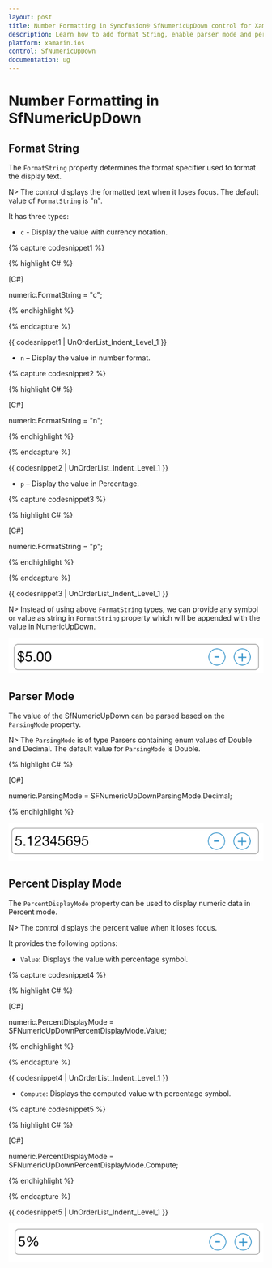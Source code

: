 ```yaml
---
layout: post
title: Number Formatting in Syncfusion® SfNumericUpDown control for Xamarin.iOS
description: Learn how to add format String, enable parser mode and percent display mode for SfNumericUpDown control.
platform: xamarin.ios
control: SfNumericUpDown
documentation: ug
---
```

# Number Formatting in SfNumericUpDown

## Format String

The `FormatString` property determines the format specifier used to format the display text.

N> The control displays the formatted text when it loses focus. The default value of `FormatString` is "n".

It has three types:

* `c` - Display the value with currency notation.

{% capture codesnippet1 %}
	
{% highlight C# %}

[C#]
	
numeric.FormatString = "c";
	 
{% endhighlight %}

{% endcapture %}

{{ codesnippet1 | UnOrderList_Indent_Level_1 }} 	

* `n` – Display the value in number format.

{% capture codesnippet2 %}
	
{% highlight C# %}

[C#]
	
numeric.FormatString = "n";
	 
{% endhighlight %}

{% endcapture %}

{{ codesnippet2 | UnOrderList_Indent_Level_1 }} 	

* `p` – Display the value in Percentage.

{% capture codesnippet3 %}

{% highlight C# %}

[C#]

numeric.FormatString = "p";
	 
{% endhighlight %}

{% endcapture %}

{{ codesnippet3 | UnOrderList_Indent_Level_1 }} 	

N> Instead of using above `FormatString` types, we can provide any symbol or value as string in `FormatString` property which will be appended with the value in NumericUpDown.

![Display the SfNumericUpDown with number formating](images/format.png)

## Parser Mode

The value of the SfNumericUpDown can be parsed based on the `ParsingMode` property.

N> The `ParsingMode` is of type Parsers containing enum values of Double and Decimal. The default value for `ParsingMode` is Double.

{% highlight C# %}

[C#]

numeric.ParsingMode = SFNumericUpDownParsingMode.Decimal;
	  
{% endhighlight %}

![Display the SfNumericUpDown with parser mode](images/ParserMode.png)

## Percent Display Mode

The `PercentDisplayMode` property can be used to display numeric data in Percent mode. 

N> The control displays the percent value when it loses focus.

It provides the following options:

* `Value`: Displays the value with percentage symbol.

{% capture codesnippet4 %}

{% highlight C# %}

[C#]

numeric.PercentDisplayMode = SFNumericUpDownPercentDisplayMode.Value;

{% endhighlight %}

{% endcapture %}

{{ codesnippet4 | UnOrderList_Indent_Level_1 }} 

* `Compute`: Displays the computed value with percentage symbol.

{% capture codesnippet5 %}

{% highlight C# %}

[C#]

numeric.PercentDisplayMode = SFNumericUpDownPercentDisplayMode.Compute;

{% endhighlight %}

{% endcapture %}

{{ codesnippet5 | UnOrderList_Indent_Level_1 }} 

![Display the SfNumericUpDown with percent mode](images/percent.png)
